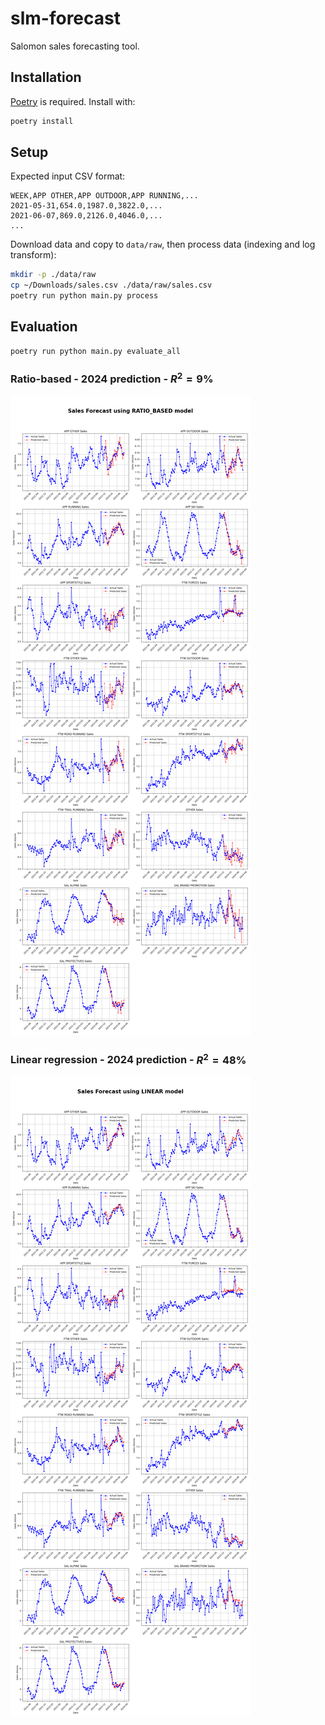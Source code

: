# slm-forecast

Salomon sales forecasting tool.

## Installation

[Poetry](https://python-poetry.org/) is required. Install with:

```bash
poetry install
```

## Setup

Expected input CSV format:

```csv
WEEK,APP OTHER,APP OUTDOOR,APP RUNNING,...
2021-05-31,654.0,1987.0,3822.0,...
2021-06-07,869.0,2126.0,4046.0,...
...
```

Download data and copy to `data/raw`, then process data (indexing and log transform):

```bash
mkdir -p ./data/raw
cp ~/Downloads/sales.csv ./data/raw/sales.csv
poetry run python main.py process
```

## Evaluation

```bash
poetry run python main.py evaluate_all
```

### Ratio-based - 2024 prediction - $R^2 = 9\%$

![linear-regression](./assets/images/predictions_RATIO_BASED.png)


### Linear regression - 2024 prediction - $R^2 = 48\%$

![linear-regression](./assets/images/predictions_LINEAR.png)